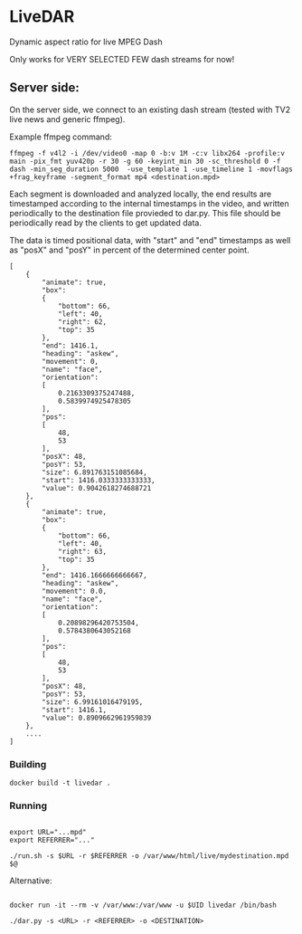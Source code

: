 # LiveDAR

Dynamic aspect ratio for live MPEG Dash

Only works for VERY SELECTED FEW dash streams for now!


## Server side:

On the server side, we connect to an existing dash stream (tested with TV2 live news and generic ffmpeg).

Example ffmpeg command:
```
ffmpeg -f v4l2 -i /dev/video0 -map 0 -b:v 1M -c:v libx264 -profile:v main -pix_fmt yuv420p -r 30 -g 60 -keyint_min 30 -sc_threshold 0 -f dash -min_seg_duration 5000  -use_template 1 -use_timeline 1 -movflags +frag_keyframe -segment_format mp4 <destination.mpd>
```

Each segment is downloaded and analyzed locally, the end results are timestamped according to the internal timestamps in the video, and written periodically to the destination file provieded to dar.py. This file should be periodically read by the clients to get updated data.

The data is timed positional data, with "start" and "end" timestamps as well as "posX" and "posY" in percent of the determined center point.

```
[
    {
        "animate": true,
        "box":
        {
            "bottom": 66,
            "left": 40,
            "right": 62,
            "top": 35
        },
        "end": 1416.1,
        "heading": "askew",
        "movement": 0,
        "name": "face",
        "orientation":
        [
            0.2163309375247488,
            0.5839974925478305
        ],
        "pos":
        [
            48,
            53
        ],
        "posX": 48,
        "posY": 53,
        "size": 6.891763151085684,
        "start": 1416.0333333333333,
        "value": 0.9042618274688721
    },
    {
        "animate": true,
        "box":
        {
            "bottom": 66,
            "left": 40,
            "right": 63,
            "top": 35
        },
        "end": 1416.1666666666667,
        "heading": "askew",
        "movement": 0.0,
        "name": "face",
        "orientation":
        [
            0.20898296420753504,
            0.5784380643052168
        ],
        "pos":
        [
            48,
            53
        ],
        "posX": 48,
        "posY": 53,
        "size": 6.99161016479195,
        "start": 1416.1,
        "value": 0.8909662961959839
    },
    ....
]
```



### Building

```
docker build -t livedar .
```


### Running
```

export URL="...mpd"
export REFERRER="..."

./run.sh -s $URL -r $REFERRER -o /var/www/html/live/mydestination.mpd $@

```


Alternative:
```

docker run -it --rm -v /var/www:/var/www -u $UID livedar /bin/bash

./dar.py -s <URL> -r <REFERRER> -o <DESTINATION>
```
